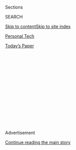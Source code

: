 <div id="app">

<div>

<div>

<div>

<div class="NYTAppHideMasthead css-1q2w90k e1suatyy0">

<div class="section css-ui9rw0 e1suatyy2">

<div class="css-eph4ug er09x8g0">

<div class="css-6n7j50">

</div>

<span class="css-1dv1kvn">Sections</span>

<div class="css-10488qs">

<span class="css-1dv1kvn">SEARCH</span>

</div>

[Skip to content](#site-content)[Skip to site index](#site-index)

</div>

<div id="masthead-section-label" class="css-1wr3we4 eaxe0e00">

[Personal
Tech](https://www.nytimes3xbfgragh.onion/section/technology/personaltech)

</div>

<div class="css-10698na e1huz5gh0">

</div>

</div>

<div id="masthead-bar-one" class="section hasLinks css-15hmgas e1csuq9d3">

<div class="css-uqyvli e1csuq9d0">

</div>

<div class="css-1uqjmks e1csuq9d1">

</div>

<div class="css-9e9ivx">

[](https://myaccount.nytimes3xbfgragh.onion/auth/login?response_type=cookie&client_id=vi)

</div>

<div class="css-1bvtpon e1csuq9d2">

[Today’s
Paper](https://www.nytimes3xbfgragh.onion/section/todayspaper)

</div>

</div>

</div>

</div>

<div data-aria-hidden="false">

<div id="site-content" data-role="main">

<div>

<div class="css-1aor85t" style="opacity:0.000000001;z-index:-1;visibility:hidden">

<div class="css-1hqnpie">

<div class="css-epjblv">

<span class="css-17xtcya">[Personal
Tech](/section/technology/personaltech)</span><span class="css-x15j1o">|</span><span class="css-fwqvlz">Pixel
4 Review: Google Needs to Do More to Stand
Out</span>

</div>

<div class="css-k008qs">

<div class="css-1iwv8en">

<span class="css-18z7m18"></span>

<div>

</div>

</div>

<span class="css-1n6z4y">https://nyti.ms/2BwyVh0</span>

<div class="css-1705lsu">

<div class="css-4xjgmj">

<div class="css-4skfbu" data-role="toolbar" data-aria-label="Social Media Share buttons, Save button, and Comments Panel with current comment count" data-testid="share-tools">

  - 
  - 
  - 
  - 
    
    <div class="css-6n7j50">
    
    </div>

  - 
  - 

</div>

</div>

</div>

</div>

</div>

</div>

<div id="NYT_TOP_BANNER_REGION" class="css-13pd83m">

</div>

<div id="top-wrapper" class="css-1sy8kpn">

<div id="top-slug" class="css-l9onyx">

Advertisement

</div>

[Continue reading the main
story](#after-top)

<div class="ad top-wrapper" style="text-align:center;height:100%;display:block;min-height:250px">

<div id="top" class="place-ad" data-position="top" data-size-key="top">

</div>

</div>

<div id="after-top">

</div>

</div>

<div>

<div id="sponsor-wrapper" class="css-1hyfx7x">

<div id="sponsor-slug" class="css-19vbshk">

Supported by

</div>

[Continue reading the main
story](#after-sponsor)

<div id="sponsor" class="ad sponsor-wrapper" style="text-align:center;height:100%;display:block">

</div>

<div id="after-sponsor">

</div>

</div>

<div class="css-186x18t">

Tech Fix

</div>

<div class="css-1vkm6nb ehdk2mb0">

# Pixel 4 Review: Google Needs to Do More to Stand Out

</div>

The new Pixel 4 is a solid higher-end phone. But dollar for dollar, it
pales against the latest iPhones and Galaxy devices. Here’s why.

<div class="css-79elbk" data-testid="photoviewer-wrapper">

<div class="css-z3e15g" data-testid="photoviewer-wrapper-hidden">

</div>

<div class="css-1a48zt4 ehw59r15" data-testid="photoviewer-children">

![<span class="css-16f3y1r e13ogyst0" data-aria-hidden="true">The new
Google Pixel 4 smartphone, in stores this week, costs $800 or $900,
depending on the screen
size.</span><span class="css-cnj6d5 e1z0qqy90" itemprop="copyrightHolder"><span class="css-1ly73wi e1tej78p0">Credit...</span><span><span>Drew
Angerer/Getty
Images</span></span></span>](https://static01.graylady3jvrrxbe.onion/images/2019/10/21/business/21techfix1/merlin_162749409_76b80368-c5cf-48c2-835b-f37deda4b8e9-articleLarge.jpg?quality=75&auto=webp&disable=upscale)

</div>

</div>

<div class="css-18e8msd">

<div class="css-vp77d3 epjyd6m0">

<div class="css-hus3qt ey68jwv0" data-aria-hidden="true">

[![Brian X.
Chen](https://static01.graylady3jvrrxbe.onion/images/2018/02/16/multimedia/author-brian-x-chen/author-brian-x-chen-thumbLarge.jpg
"Brian X. Chen")](https://www.nytimes3xbfgragh.onion/by/brian-x-chen)

</div>

<div class="css-1baulvz">

By [<span class="css-1baulvz last-byline" itemprop="name">Brian X.
Chen</span>](https://www.nytimes3xbfgragh.onion/by/brian-x-chen)

</div>

</div>

  - Oct. 21,
    2019

  - 
    
    <div class="css-4xjgmj">
    
    <div class="css-d8bdto" data-role="toolbar" data-aria-label="Social Media Share buttons, Save button, and Comments Panel with current comment count" data-testid="share-tools">
    
      - 
      - 
      - 
      - 
        
        <div class="css-6n7j50">
        
        </div>
    
      - 
      - 
    
    </div>
    
    </div>

</div>

</div>

<div class="section meteredContent css-1r7ky0e" name="articleBody" itemprop="articleBody">

<div class="css-1fanzo5 StoryBodyCompanionColumn">

<div class="css-53u6y8">

Google’s new Pixel 4 phones will reach stores this week. [Apple’s new
iPhone 11s](https://www.nytimes3xbfgragh.onion/2019/09/17/technology/personaltech/iphone-11-review.html?rref=collection%2Fbyline%2Fbrian-x.-chen&action=click&contentCollection=undefined&region=stream&module=stream_unit&version=latest&contentPlacement=9&pgtype=collection)
debuted last month. The question is: Will you be able to tell the
difference between the smartphones?

It used to be easy to distinguish them. While the Pixel’s hardware
features were never as impressive as those of other high-end devices,
Google stood out by leveraging its prowess in software and artificial
intelligence to meet — and sometimes exceed — its competitors in areas
like smartphone photography.

But this year, rivals have caught up with Google’s camera software. [The
latest
iPhones](https://www.nytimes3xbfgragh.onion/2019/09/17/technology/personaltech/iphone-11-review.html),
for instance, have added Google-esque capabilities like a night mode for
shooting better photos in the dark.

</div>

</div>

<div class="css-1fanzo5 StoryBodyCompanionColumn">

<div class="css-53u6y8">

That’s bad news for Google, underscoring some of the Pixel’s weaknesses.

When evaluated in a vacuum, [the
Pixel 4](https://www.nytimes3xbfgragh.onion/2019/10/15/technology/personaltech/google-pixel-photography.html?rref=collection%2Fbyline%2Fbrian-x.-chen&action=click&contentCollection=undefined&region=stream&module=stream_unit&version=latest&contentPlacement=2&pgtype=collection),
which comes in two screen sizes, is a solid all-around device. It has a
second camera lens, making Google’s already excellent camera system
slightly more capable than last year’s. It has incorporated an
iPhone-like face scanner and new software that mimics the swipe-gesture
controls for using an iPhone. The screen looks rich and bright. It’s
also cool that Google’s voice recorder can automatically transcribe
audio clips.

</div>

</div>

<div class="css-79elbk" data-testid="photoviewer-wrapper">

<div class="css-z3e15g" data-testid="photoviewer-wrapper-hidden">

</div>

<div class="css-1a48zt4 ehw59r15" data-testid="photoviewer-children">

![<span class="css-16f3y1r e13ogyst0" data-aria-hidden="true">A second
lens provides a slight improvement to Google’s already excellent camera
system.</span><span class="css-cnj6d5 e1z0qqy90" itemprop="copyrightHolder"><span class="css-1ly73wi e1tej78p0">Credit...</span><span>Eduardo
Munoz/Reuters</span></span>](https://static01.graylady3jvrrxbe.onion/images/2019/10/21/business/21techfix2/merlin_162756939_7b0b52c4-ab90-41d7-89cb-d0039930c471-articleLarge.jpg?quality=75&auto=webp&disable=upscale)

</div>

</div>

<div class="css-1fanzo5 StoryBodyCompanionColumn">

<div class="css-53u6y8">

But Apple and Samsung phones now have triple-lens cameras, which are
more versatile for taking photographs. The iPhone’s face scanner is also
more secure than the Pixel’s.

So dollar for dollar, it’s tough to recommend a Pixel 4, which costs
$800 or $900, when you can get a new iPhone for $700 to $1,100, or a
[Samsung Galaxy
S10](https://www.nytimes3xbfgragh.onion/2019/02/27/technology/personaltech/samsung-galaxy-s10-review.html)
for $900.

The Pixel 4 is the best at one thing: integrating Google’s software and
internet services into a mobile communications device. Unlike other
Android phones, Pixels aren’t cluttered with clunky software and
confusing interfaces. But for most people, that won’t be enough.

I tested a $900 Pixel 4 XL side by side with Apple’s new $1,000 iPhone
11 Pro for about a week. Here’s what I found.

</div>

</div>

<div class="css-1fanzo5 StoryBodyCompanionColumn">

<div class="css-53u6y8">

## A flawed face scanner

The most notable new feature on Google’s Pixel is also the most flawed
part of the device.

Google decided to go all in on face-scanning as a way of unlocking the
Pixel 4. When you set the phone up, you scan a 3-D model of your face.
From there, whenever you pick up the device, it will unlock as soon as
it verifies your mug.

The face scanner is part of a new system that Google calls Motion Sense,
which is an array of sensors including infrared and depth-sensing
cameras and a miniature radar. The radar senses when someone reaches for
the phone and activates the infrared cameras so they can scan your face
in less than a second.

The problem? BBC News reported last week that the face scanner would
[unlock even with a user’s eyes
closed](https://www.bbc.com/news/technology-50085630), which I confirmed
in my tests. This is a major security flaw. If you’re asleep, all
someone has to do to get access to your personal data is take your phone
and hold it up to your face. That makes the face scanner, in some ways,
a weaker security feature than a fingerprint sensor.

Google said in a statement that it would release a software update in
coming months adding the option to require a person’s eyes to be open
before unlocking the phone. In the meantime, the company said, people
could temporarily disable face unlock and use a PIN, pattern or password
instead.

In contrast, the iPhone requires that its owner look toward the screen
before it unlocks. Apple also claims that the likelihood of bypassing
its Face ID scanner with the incorrect face is [one in a
million](https://support.apple.com/en-us/HT208108).

I asked Google what the false-acceptance rate was for the Pixel 4’s face
scanner. Google would say only that the biometric requirements exceeded
its [standards for Android
phones](https://source.android.com/compatibility/cdd) in general.

For now, Google’s face unlock looks like an unfinished security feature
that doesn’t feel safe to use, and releasing it in this state suggests
that the search giant treats device security as an afterthought. This is
a bad look for Google in a time when many people are concerned about
their digital privacy.

</div>

</div>

<div class="css-1fanzo5 StoryBodyCompanionColumn">

<div class="css-53u6y8">

## Losing its edge in camera software

To compare the Pixel 4 camera with the iPhone 11 Pro camera, I tested
them in a challenging nighttime environment: an outdoor Thom Yorke
concert at the Greek Theater in Berkeley,
Calif.

</div>

</div>

<div class="css-79elbk" data-testid="photoviewer-wrapper">

<div class="css-z3e15g" data-testid="photoviewer-wrapper-hidden">

</div>

<div class="css-1a48zt4 ehw59r15" data-testid="photoviewer-children">

<div class="css-1xdhyk6 erfvjey0">

<span class="css-1ly73wi e1tej78p0">Image</span>

<div class="css-zjzyr8">

<div data-testid="lazyimage-container" style="height:515.5555555555555px">

</div>

</div>

</div>

<span class="css-16f3y1r e13ogyst0" data-aria-hidden="true">The Pixel 4,
which uses computational photography to shoot photos in the dark,
produced impressive low-light photos. But in many shots at an outdoor
concert, photos looked
overexposed.</span><span class="css-cnj6d5 e1z0qqy90" itemprop="copyrightHolder"><span class="css-1ly73wi e1tej78p0">Credit...</span><span>Brian
X. Chen / The New York Times</span></span>

</div>

</div>

<div class="css-1fanzo5 StoryBodyCompanionColumn">

<div class="css-53u6y8">

Both cameras produced decent photos in low light. But night shots taken
from the iPhone looked consistently better. The low-light pictures from
the Pixel 4 often looked overexposed compared with the iPhone’s. This
was especially pronounced in a photo in which dozens of members of the
audience turned on their phone flashlights as a form of
applause.

</div>

</div>

<div class="css-79elbk" data-testid="photoviewer-wrapper">

<div class="css-z3e15g" data-testid="photoviewer-wrapper-hidden">

</div>

<div class="css-1a48zt4 ehw59r15" data-testid="photoviewer-children">

<div class="css-1xdhyk6 erfvjey0">

<span class="css-1ly73wi e1tej78p0">Image</span>

<div class="css-zjzyr8">

<div data-testid="lazyimage-container" style="height:515.5555555555555px">

</div>

</div>

</div>

<span class="css-16f3y1r e13ogyst0" data-aria-hidden="true">Photos taken
with the iPhone’s night mode looked more natural than similar night
shots taken with the Pixel 4.
</span><span class="css-cnj6d5 e1z0qqy90" itemprop="copyrightHolder"><span class="css-1ly73wi e1tej78p0">Credit...</span><span>Brian
X. Chen / The New York Times</span></span>

</div>

</div>

<div class="css-1fanzo5 StoryBodyCompanionColumn">

<div class="css-53u6y8">

To test the cameras in daytime, I took the phones to a dog park in San
Francisco. Both cameras excelled. Photos of my dogs looked crisp and
clear with pleasing colors.

But in several shots, the Pixel phone’s portrait mode, which sharpens
the foreground and gently blurs the background, unintentionally created
an ugly digital mask around my corgi, Max. Google said this happened
when the camera’s depth map didn’t perfectly follow the outline of the
subject.

</div>

</div>

<div class="css-79elbk" data-testid="photoviewer-wrapper">

<div class="css-z3e15g" data-testid="photoviewer-wrapper-hidden">

</div>

<div class="css-1a48zt4 ehw59r15" data-testid="photoviewer-children">

<div class="css-1xdhyk6 erfvjey0">

<span class="css-1ly73wi e1tej78p0">Image</span>

<div class="css-zjzyr8">

<div data-testid="lazyimage-container" style="height:290px">

</div>

</div>

</div>

<span class="css-16f3y1r e13ogyst0" data-aria-hidden="true">The Pixel 4
camera’s portrait mode sharpens a subject in the foreground while gently
blurring the background — but it’s not
perfect.</span><span class="css-cnj6d5 e1z0qqy90" itemprop="copyrightHolder"><span class="css-1ly73wi e1tej78p0">Credit...</span><span>Brian
X. Chen / The New York Times</span></span>

</div>

</div>

<div class="css-1fanzo5 StoryBodyCompanionColumn">

<div class="css-53u6y8">

The iPhone 11 Pro wasn’t perfect with portrait mode, either.
Occasionally it left parts of a subject blurred when they should have
been sharpened.

Still, I was more disappointed with the Pixel 4 camera in this area. The
phone is supposed to be better at portrait shots than last year’s model
thanks to its second camera lens, but I didn’t notice a marked
improvement.

</div>

</div>

<div class="css-79elbk" data-testid="photoviewer-wrapper">

<div class="css-z3e15g" data-testid="photoviewer-wrapper-hidden">

</div>

<div class="css-1a48zt4 ehw59r15" data-testid="photoviewer-children">

<div class="css-1xdhyk6 erfvjey0">

<span class="css-1ly73wi e1tej78p0">Image</span>

<div class="css-zjzyr8">

<div data-testid="lazyimage-container" style="height:290px">

</div>

</div>

</div>

<span class="css-16f3y1r e13ogyst0" data-aria-hidden="true">In some test
shots, the Pixel 4’s portrait mode left an artificial mask around
subjects.</span><span class="css-cnj6d5 e1z0qqy90" itemprop="copyrightHolder"><span class="css-1ly73wi e1tej78p0">Credit...</span><span>Brian
X. Chen</span></span>

</div>

</div>

<div class="css-1fanzo5 StoryBodyCompanionColumn">

<div class="css-53u6y8">

Lastly, Google left out a feature that Apple and Samsung just introduced
on their phones: a so-called ultrawide lens. The company said it felt
that making the zoom ability of the camera better was more important. In
my tests, zoomed-in shots looked great on the Pixel 4.

But the ultrawide lens on other phone cameras is useful for taking
photos with a broader field of view in some situations, like a shot of
the Grand Canyon or a large group gathering for Thanksgiving dinner — an
effect that the Pixel 4’s software cannot replicate. The lack of this
special lens on the Pixel 4 is not a deal breaker, but it diminishes its
value.

## The bottom line

The Pixel 4 has a few intriguing features, like the transcription
feature built directly into its voice recorder, which worked well in my
tests. The screen also has a higher refresh rate, which makes motion
look smoother.

But over all, these perks did not make up for the Pixel 4’s weaknesses,
and I was disappointed that Google didn’t do more to distinguish its
premium phone from competitors. With its rivals catching up on
sophisticated photo software, Google looks behind the curve in hardware.

</div>

</div>

<div class="css-1fanzo5 StoryBodyCompanionColumn">

<div class="css-53u6y8">

Recently I revised my [smartphone upgrade
criteria](https://www.nytimes3xbfgragh.onion/2019/09/26/technology/personaltech/why-we-upgraded-our-reviews-approach-for-apples-iphone-11.html)
to include advice on when people absolutely must jump to a new phone.
For those with older Pixel phones, I recommend taking a wait-and-see
approach before considering an upgrade. All the older Pixels, including
the original model from 2016, are still getting software and security
updates, so there is no rush to buy. The Pixel 4 will be a nice upgrade
only if Google meaningfully strengthens the security of the face
scanner.

In the meantime, people who enjoy Google products have a good option:
the [$400
Pixel 3A](https://www.nytimes3xbfgragh.onion/2019/05/07/technology/personaltech/pixel-3a.html),
the budget version of the phone that was released in May. It lacks
frills of higher-end phones like wireless charging and waterproofing,
but it includes Google’s smart camera and a nice screen. It’s the best
Android phone you can get at that price.

In other words, if Google doesn’t step up its efforts in the premium
hardware market, the low end may become the only place where it stays
relevant.

</div>

</div>

<div>

</div>

</div>

<div>

</div>

<div>

</div>

<div>

</div>

<div>

<div id="bottom-wrapper" class="css-1ede5it">

<div id="bottom-slug" class="css-l9onyx">

Advertisement

</div>

[Continue reading the main
story](#after-bottom)

<div id="bottom" class="ad bottom-wrapper" style="text-align:center;height:100%;display:block;min-height:90px">

</div>

<div id="after-bottom">

</div>

</div>

</div>

</div>

</div>

## Site Index

<div>

</div>

## Site Information Navigation

  - [© <span>2020</span> <span>The New York Times
    Company</span>](https://help.nytimes3xbfgragh.onion/hc/en-us/articles/115014792127-Copyright-notice)

<!-- end list -->

  - [NYTCo](https://www.nytco.com/)
  - [Contact
    Us](https://help.nytimes3xbfgragh.onion/hc/en-us/articles/115015385887-Contact-Us)
  - [Work with us](https://www.nytco.com/careers/)
  - [Advertise](https://nytmediakit.com/)
  - [T Brand Studio](http://www.tbrandstudio.com/)
  - [Your Ad
    Choices](https://www.nytimes3xbfgragh.onion/privacy/cookie-policy#how-do-i-manage-trackers)
  - [Privacy](https://www.nytimes3xbfgragh.onion/privacy)
  - [Terms of
    Service](https://help.nytimes3xbfgragh.onion/hc/en-us/articles/115014893428-Terms-of-service)
  - [Terms of
    Sale](https://help.nytimes3xbfgragh.onion/hc/en-us/articles/115014893968-Terms-of-sale)
  - [Site
    Map](https://spiderbites.nytimes3xbfgragh.onion)
  - [Help](https://help.nytimes3xbfgragh.onion/hc/en-us)
  - [Subscriptions](https://www.nytimes3xbfgragh.onion/subscription?campaignId=37WXW)

</div>

</div>

</div>

</div>
